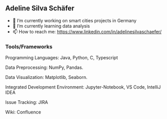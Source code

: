 ## Adeline Silva Schäfer

<!--
**adelinerd/adelinerd** is a ✨ _special_ ✨ repository because its `README.md` (this file) appears on your GitHub profile.

Here are some ideas to get you started:

- 🔭 I’m currently working on ...
- 🌱 I’m currently learning ...
- 👯 I’m looking to collaborate on ...
- 🤔 I’m looking for help with ...
- 💬 Ask me about ...
- 📫 How to reach me: ...
- 😄 Pronouns: ...
- ⚡ Fun fact: ...
-->

- 🔭 I’m currently working on smart cities projects in Germany 
- 🌱 I’m currently learning data analysis
- 📫 How to reach me: https://www.linkedin.com/in/adelinesilvaschaefer/


### Tools/Frameworks

Programming Languages: Java, Python, C, Typescript

Data Preprocessing: NumPy, Pandas.

Data Visualization: Matplotlib, Seaborn.

Integrated Development Environment: Jupyter-Notebook, VS Code, IntelliJ IDEA

Issue Tracking: JIRA

Wiki: Confluence

